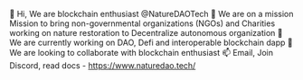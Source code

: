 👋 Hi, We are blockchain enthusiast @NatureDAOTech
👀 We are on a mission Mission to bring non-governmental organizations (NGOs) and Charities working on nature restoration to Decentralize autonomous organization
🌱 We are currently working on DAO, Defi and interoperable blockchain dapp
💞️ We are looking to collaborate with blockchain enthusiast
📫 Email, Join Discord, read docs - https://www.naturedao.tech/
